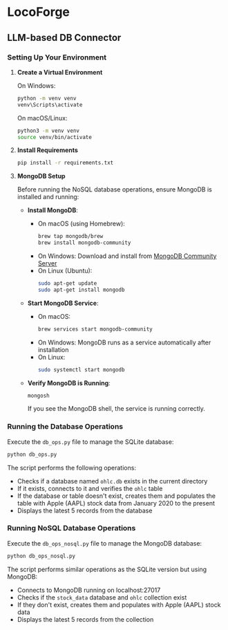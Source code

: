 # LocoForge

## LLM-based DB Connector


### Setting Up Your Environment

1. **Create a Virtual Environment**

   On Windows:
   ```bash
   python -m venv venv
   venv\Scripts\activate
   ```

   On macOS/Linux:
   ```bash
   python3 -m venv venv
   source venv/bin/activate
   ```

2. **Install Requirements**
   ```bash
   pip install -r requirements.txt
   ```

3. **MongoDB Setup**
   
   Before running the NoSQL database operations, ensure MongoDB is installed and running:

   - **Install MongoDB**:
     - On macOS (using Homebrew):
       ```bash
       brew tap mongodb/brew
       brew install mongodb-community
       ```
     - On Windows: Download and install from [MongoDB Community Server](https://www.mongodb.com/try/download/community)
     - On Linux (Ubuntu):
       ```bash
       sudo apt-get update
       sudo apt-get install mongodb
       ```

   - **Start MongoDB Service**:
     - On macOS:
       ```bash
       brew services start mongodb-community
       ```
     - On Windows: MongoDB runs as a service automatically after installation
     - On Linux:
       ```bash
       sudo systemctl start mongodb
       ```

   - **Verify MongoDB is Running**:
     ```bash
     mongosh
     ```
     If you see the MongoDB shell, the service is running correctly.

### Running the Database Operations

Execute the `db_ops.py` file to manage the SQLite database:

```bash
python db_ops.py
```

The script performs the following operations:
- Checks if a database named `ohlc.db` exists in the current directory
- If it exists, connects to it and verifies the `ohlc` table
- If the database or table doesn't exist, creates them and populates the table with Apple (AAPL) stock data from January 2020 to the present
- Displays the latest 5 records from the database

### Running NoSQL Database Operations

Execute the `db_ops_nosql.py` file to manage the MongoDB database:

```bash
python db_ops_nosql.py
```

The script performs similar operations as the SQLite version but using MongoDB:
- Connects to MongoDB running on localhost:27017
- Checks if the `stock_data` database and `ohlc` collection exist
- If they don't exist, creates them and populates with Apple (AAPL) stock data
- Displays the latest 5 records from the collection

